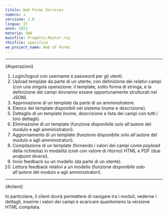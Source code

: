 ```yaml
---
titolo: Web Forms Services
numero: 1
versione: 1.0
lingua: IT
anno: 2021
materia: SWA
mainfile: Progetto_Master.rcp
thisfile: specifica
we_project_name: Web of Forms
---
```


-------
{#operazioni}

1. Login/logout con username e password per gli utenti.
2. Upload template da parte di un utente, con definizione dei relativi
campi (con una singola operazione: il template, sotto forma di stringa, e la
definizione dei campi dovranno essere opportunamente strutturati nel JSON).
3. Approvazione di un template da parte di un amministratore.
4. Elenco dei template disponibili nel sistema (nome e descrizione).
5. Dettaglio di un template (nome, descrizione e lista dei campi con tutti
i loro dettagli).
6. Eliminazione di un template (funzione disponibile solo all'autore del
modulo e agli amministratori).
7. Aggiornamento di un template (funzione disponibile solo all'autore del
modulo e agli amministratori).
8. Compilazione di un template (fornendo i valori dei campi come *payload*
della richiesta) in modalità (cioè con valore di ritorno) HTML e PDF (due *endpoint*
diversi).
9. Invio feedback su un modello (da parte di un utente).
10. Lettura
feedback relativi a un modello (funzione disponibile solo all'autore del modulo
e agli amministratori).


-------
{#client}

In particolare, il client dovrà permettere di navigare tra i
moduli, vederne i dettagli, inserire i valori dei campi e scaricare quantomeno
la versione HTML compilata.
